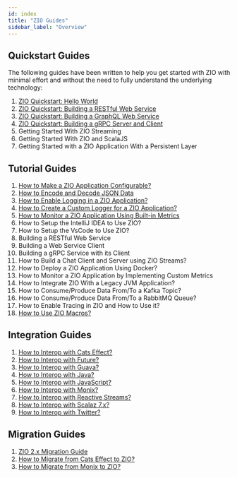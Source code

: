 ```yaml
---
id: index
title: "ZIO Guides"
sidebar_label: "Overview"
---
```


## Quickstart Guides

The following guides have been written to help you get started with ZIO with minimal effort and without the need to fully understand the underlying technology:

1. [ZIO Quickstart: Hello World](quickstarts/hello-world.md)
2. [ZIO Quickstart: Building a RESTful Web Service](quickstarts/restful-webservice.md)
3. [ZIO Quickstart: Building a GraphQL Web Service](quickstarts/graphql-webservice.md)
4. [ZIO Quickstart: Building a gRPC Server and Client](https://scalapb.github.io/zio-grpc/docs/quickstart/)
5. Getting Started With ZIO Streaming
6. Getting Started With ZIO and ScalaJS
7. Getting Started with a ZIO Application With a Persistent Layer

## Tutorial Guides

1. [How to Make a ZIO Application Configurable?](tutorials/make-a-zio-application-configurable.md)
2. [How to Encode and Decode JSON Data](tutorials/encode-and-decode-json-data.md)
3. [How to Enable Logging in a ZIO Application?](tutorials/enable-logging-in-a-zio-application.md)
4. [How to Create a Custom Logger for a ZIO Application?](tutorials/create-custom-logger-for-a-zio-application.md)
5. [How to Monitor a ZIO Application Using Built-in Metrics](tutorials/monitor-a-zio-application-using-built-in-metrics.md)
6. How to Setup the IntelliJ IDEA to Use ZIO?
7. How to Setup the VsCode to Use ZIO?
8. Building a RESTful Web Service
9. Building a Web Service Client
10. Building a gRPC Service with its Client
11. How to Build a Chat Client and Server using ZIO Streams?
12. How to Deploy a ZIO Application Using Docker?
13. How to Monitor a ZIO Application by Implementing Custom Metrics
14. How to Integrate ZIO With a Legacy JVM Application?
15. How to Consume/Produce Data From/To a Kafka Topic?
16. How to Consume/Produce Data From/To a RabbitMQ Queue?
17. How to Enable Tracing in ZIO and How to Use it?
18. [How to Use ZIO Macros?](howto-macros.md)

## Integration Guides

1. [How to Interop with Cats Effect?](interop/with-cats-effect.md)
2. [How to Interop with Future?](interop/with-future.md)
3. [How to Interop with Guava?](interop/with-guava.md)
4. [How to Interop with Java?](interop/with-java.md)
5. [How to Interop with JavaScript?](interop/with-javascript.md)
6. [How to Interop with Monix?](interop/with-monix.md)
7. [How to Interop with Reactive Streams?](interop/with-reactive-streams.md)
8. [How to Interop with Scalaz 7.x?](interop/with-scalaz-7x.md)
9. [How to Interop with Twitter?](interop/with-twitter.md)

## Migration Guides

1. [ZIO 2.x Migration Guide](migrate/migration-guide.md)
2. [How to Migrate from Cats Effect to ZIO?](migrate/from-cats-effect.md)
3. [How to Migrate from Monix to ZIO?](migrate/from-monix.md)
